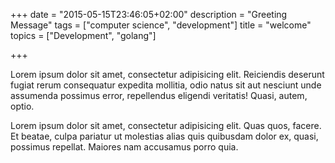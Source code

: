 +++
date = "2015-05-15T23:46:05+02:00"
description = "Greeting Message"
tags = ["computer science", "development"]
title = "welcome"
topics = ["Development", "golang"]

+++

Lorem ipsum dolor sit amet, consectetur adipisicing elit. Reiciendis deserunt fugiat rerum consequatur expedita mollitia, odio natus sit aut nesciunt unde assumenda possimus error, repellendus eligendi veritatis! Quasi, autem, optio.

Lorem ipsum dolor sit amet, consectetur adipisicing elit. Quas quos, facere. Et beatae, culpa pariatur ut molestias alias quis quibusdam dolor ex, quasi, possimus repellat. Maiores nam accusamus porro quia.
